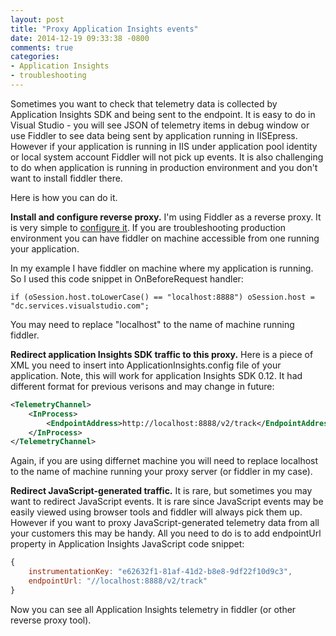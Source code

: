 ```yaml
---
layout: post
title: "Proxy Application Insights events"
date: 2014-12-19 09:33:38 -0800
comments: true
categories: 
- Application Insights 
- troubleshooting
---
```

Sometimes you want to check that telemetry data is collected by Application Insights SDK and being sent to the endpoint. It is easy to do in Visual Studio - you will see JSON of telemetry items in debug window or use Fiddler to see data being sent by application running in IISEpress. However if your application is running in IIS under application pool identity or local system account Fiddler will not pick up events. It is also challenging to do when application is running in production environment and you don't want to install fiddler there.

Here is how you can do it.

**Install and configure reverse proxy.** I'm using Fiddler as a reverse proxy. It is very simple to [configure it](http://docs.telerik.com/fiddler/configure-fiddler/Tasks/UseFiddlerAsReverseProxy). If you are troubleshooting production environment you can have fiddler on machine accessible from one running your application.

In my example I have fiddler on machine where my application is running. So I used this code snippet in OnBeforeRequest handler:
```
if (oSession.host.toLowerCase() == "localhost:8888") oSession.host = "dc.services.visualstudio.com";
```
You may need to replace "localhost" to the name of machine running fiddler.

**Redirect application Insights SDK traffic to this proxy.** Here is a piece of XML you need to insert into ApplicationInsights.config file of your application. Note, this will work for application Insights SDK 0.12. It had different format for previous verisons and may change in future:
``` xml
<TelemetryChannel>
	<InProcess>
		<EndpointAddress>http://localhost:8888/v2/track</EndpointAddress>
	</InProcess>
</TelemetryChannel>
```
Again, if you are using differnet machine you will need to replace localhost to the name of machine running your proxy server (or fiddler in my case).

**Redirect JavaScript-generated traffic.** It is rare, but sometimes you may want to redirect JavaScript events. It is rare since JavaScript events may be easily viewed using browser tools and fiddler will always pick them up. However if you want to proxy JavaScript-generated telemetry data from all your customers this may be handy. All you need to do is to add endpointUrl property in Application Insights JavaScript code snippet:
``` js
{
    instrumentationKey: "e62632f1-81af-41d2-b8e8-9df22f10d9c3",
    endpointUrl: "//localhost:8888/v2/track"
}
```
Now you can see all Application Insights telemetry in fiddler (or other reverse proxy tool).